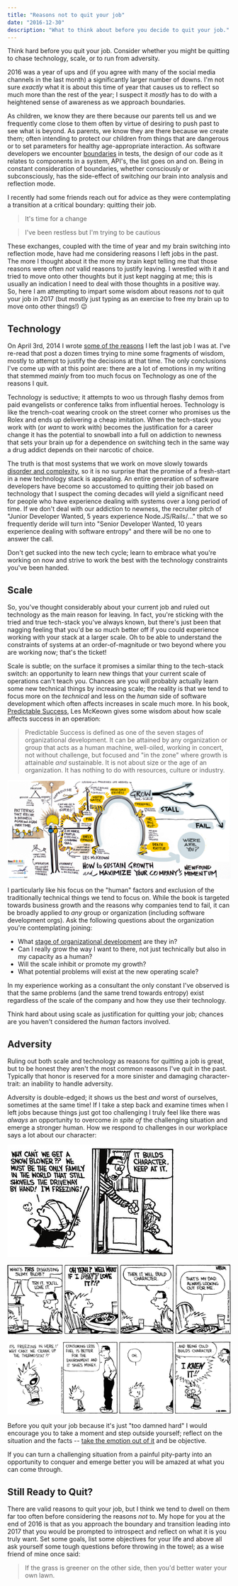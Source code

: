 ```yaml
---
title: "Reasons not to quit your job"
date: "2016-12-30"
description: "What to think about before you decide to quit your job."
---
```


<aside class="tldr">
Think hard before you quit your job. Consider whether you might be quitting to chase technology, scale, or to run from adversity.
</aside>

2016 was a year of ups and (if you agree with many of the social media channels in the last month) a significantly larger number of downs. I'm not sure  _exactly_ what it is about this time of year that causes us to reflect so much more than the rest of the year; I suspect it _mostly_ has to do with a heightened sense of awareness as we approach boundaries.

As children, we know they are there because our parents tell us and we frequently come close to them often by virtue of desiring to push past to see what is beyond. As parents, we know they are there because we create them; often intending to protect our children from things that are dangerous or to set parameters for healthy  age-appropriate interaction. As software developers we encounter [boundaries](https://www.destroyallsoftware.com/talks/boundaries) in tests, the design of our code as it relates to components in a system, API's, the list goes on and on. Being in constant consideration of boundaries, whether consciously or subconsciously, has the side-effect of switching our brain into analysis and reflection mode.

I recently had some friends reach out for advice as they were contemplating a transition at a critical boundary: quitting their job.

> It's time for a change

> I've been restless but I'm trying to be cautious

These exchanges, coupled with the time of year and my brain switching into reflection mode, have had me considering reasons I left jobs in the past. The more I thought about it the more my brain kept telling me that those reasons were often _not_ valid reasons to justify leaving. I wrestled with it and tried to move onto other thoughts but it just kept nagging at me; this is usually an indication I need to deal with those thoughts in a positive way. So, here I am attempting to impart some wisdom about reasons _not_ to quit your job in 2017 (but mostly just typing as an exercise to free my brain up to move onto other things!) 😉

## Technology

On April 3rd, 2014 I wrote [some of the reasons](https://blog.davemo.com/posts/2014-04-03-the-magnetic-core-philosophy.html) I left the last job I was at. I've re-read that post a dozen times trying to mine some fragments of wisdom, mostly to attempt to justify the decisions at that time. The only conclusions I've come up with at this point are: there are a lot of emotions in my writing that stemmed _mainly_ from too much focus on Technology as one of the reasons I quit.

Technology is seductive; it attempts to woo us through flashy demos from paid evangelists or conference talks from influential heroes. Technology is like the trench-coat wearing crook on the street corner who promises us the Rolex and ends up delivering a cheap imitation. When the tech-stack you work with (or _want_ to work with) becomes the justification for a career change it has the potential to snowball into a full on addiction to newness that sets your brain up for a dependence on switching tech in the same way a drug addict depends on their narcotic of choice.

The truth is that most systems that we work on move slowly towards [disorder and complexity](https://en.wikipedia.org/wiki/Software_entropy), so it is no surprise that the promise of a fresh-start in a new technology stack is appealing. An entire generation of software developers have become so accustomed to quitting their job based on technology that I suspect the coming decades will yield a significant need for people who have experience dealing with systems over a long period of time. If we don't deal with our addiction to newness, the recruiter pitch of "Junior Developer Wanted, 5 years experience Node.JS/Rails/..." that we so frequently deride will turn into "Senior Developer Wanted, 10 years experience dealing with software entropy" and there will be no one to answer the call.

Don't get sucked into the new tech cycle; learn to embrace what you're working on now and strive to work the best with the technology constraints you've been handed.

## Scale

So, you've thought considerably about your current job and ruled out technology as the main reason for leaving. In fact, you're sticking with the tried and true tech-stack you've always known, but there's just been that nagging feeling that you'd be so much better off if you could experience working with your stack at a larger scale. Oh to be able to understand the constraints of systems at an order-of-magnitude or two beyond where you are working now; that's the ticket!

Scale is subtle; on the surface it promises a similar thing to the tech-stack switch: an opportunity to learn new things that your current scale of operations can't teach you. Chances are you will probably actually learn some new technical things by increasing scale; the reality is that we tend to focus more on the _technical_ and less on the _human_ side of software development which often affects increases in scale much more. In his book, [Predictable Success](https://www.predictablesuccess.com/books/predictable-success/), Les McKeown gives some wisdom about how scale affects success in an operation:

> Predictable Success is defined as one of the seven stages of organizational development. It can be attained by any organization or group that acts as a human machine, well-oiled, working in concert, not without challenge, but focused and "in the zone" where growth is attainable _and_ sustainable. It is not about size or the age of an organization. It has nothing to do with resources, culture or industry.

![The Whole Picture of Organizational Development according to Predicable Success](/img/reasons-not-to-quit-your-job/predictable.success.whole.picture.png)

I particularly like his focus on the "human" factors and exclusion of the traditionally technical things we tend to focus on. While the book is targeted towards business growth and the reasons why companies tend to fail, it can be broadly applied to _any_ group or organization (including software development orgs). Ask the following questions about the organization you're contemplating joining:

* What [stage of organizational development](/img/reasons-not-to-quit-your-job/predictable.success.whole.picture.png) are they in?
* Can I really grow the way I want to there, not just technically but also in my capacity as a human?
* Will the scale inhibit or promote my growth?
* What potential problems will exist at the new operating scale?

In my experience working as a consultant the only constant I've observed is that the same problems (and the same trend towards entropy) exist regardless of the scale of the company and how they use their technology.

Think hard about using scale as justification for quitting your job; chances are you haven't considered the _human_ factors involved.

## Adversity

Ruling out both scale and technology as reasons for quitting a job is great, but to be honest they aren't the most common reasons I've quit in the past. Typically that honor is reserved for a more sinister and damaging character-trait: an inability to handle adversity.

Adversity is double-edged; it shows us the best _and_ worst of ourselves, sometimes at the same time! If I take a step back and examine times when I left jobs because things just got too challenging I truly feel like there was _always_ an opportunity to overcome _in spite of_ the challenging situation and emerge a stronger human. How we respond to challenges in our workplace says a lot about our character:

![Calvin Builds Character Shoveling Snow](/img/reasons-not-to-quit-your-job/calvin.character.building.png)

![Calvin Builds Character Eating Dinner](/img/reasons-not-to-quit-your-job/calvin.character.building.2.gif)

![Calvin Builds Character Being Cold (and Frugal)](/img/reasons-not-to-quit-your-job/calvin.character.building.3.gif)

Before you quit your job because it's just "too damned hard" I would encourage you to take a moment and step outside yourself; reflect on the situation and the facts -- [take the emotion out of it](https://www.vitalsmarts.com/crucialskills/2009/04/how-to-control-your-emotion/) and be objective.

If you can turn a challenging situation from a painful pity-party into an opportunity to conquer and emerge better you will be amazed at what you can come through.

## Still Ready to Quit?

There are valid reasons to quit your job, but I think we tend to dwell on them far too often before considering the reasons _not_ to. My hope for you at the end of 2016 is that as you approach the boundary and transition leading into 2017 that you would be prompted to introspect and reflect on what it is you truly want. Set some goals, list some objectives for your life and above all ask yourself some tough questions before throwing in the towel; as a wise friend of mine once said:

> If the grass is greener on the other side, then you'd better water your own lawn.
